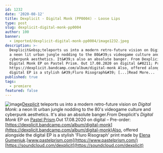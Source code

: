 ```yaml
---
id: 1232
date: '2020-08-12'
title: Dexplicit - Digital Monk (PP0004) - Loose Lips
type: post
slug: dexplicit-digital-monk-pp0004
author: 100
banner:
  - imported/dexplicit-digital-monk-pp0004/image1232.jpeg
description: >-
  Dexplicit&nbsp;teleports us into a modern retro-future vision on Digital Monk:
  a neon lit urban jungle nodding to the 80&#39;s videogame culture and
  cyberpunk aesthetics. It&#39;s also an absolute banger. From Dexplicit&#39;s
  Digital Monk EP on Pastel Prism. Out 17.08.2020 on digital &#8211; Pre-order:
  https://dexplicit.bandcamp.com/album/digital-monk Also, offered alongside the
  digital EP is a stylish &#39;Fluro Risograph&#39; [...]Read More...
published: true
tags:
  - premiere
featured: false
---
```

![image](../imported/dexplicit-digital-monk-pp0004/image1232.jpeg)[Dexplicit](https://dexplicit.bandcamp.com/) teleports us into a modern retro-future vision on _Digital Monk_: a neon lit urban jungle nodding to the 80's videogame culture and cyberpunk aesthetics. It's also an absolute banger.From Dexplicit's _Digital Monk_ EP on [Pastel Prism](https://www.pastelprism.com/).Out 17.08.2020 on digital – Pre-order: [](https://dexplicit.bandcamp.com/album/digital-monk)[https://dexplicit.bandcamp.com/album/digital-monk](https://dexplicit.bandcamp.com/album/digital-monk)Also, offered alongside the digital EP is a stylish 'Fluro Risograph' print made by [Elena Gumeniuk](https://www.instagram.com/elenagumeniuk).[](https://www.pastelprism.com/)[www.pastelprism.com](https://www.pastelprism.com/)  
[](https://soundcloud.com/dexplicit)[https://soundcloud.com/dexplicit](https://soundcloud.com/dexplicit)